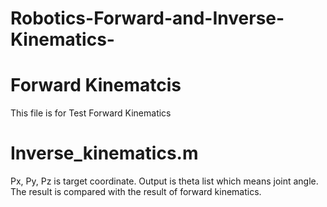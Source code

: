 # Robotics-Forward-and-Inverse-Kinematics-
# Forward Kinematcis
This file is for Test Forward Kinematics

# Inverse_kinematics.m
Px, Py, Pz is target coordinate.
Output is theta list which means joint angle.
The result is compared with the result of forward kinematics.

